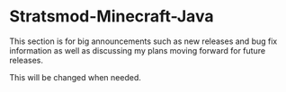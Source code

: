 # Stratsmod-Minecraft-Java

This section is for big announcements such as new releases and bug fix information as well as discussing my plans moving forward for future releases.

This will be changed when needed.
